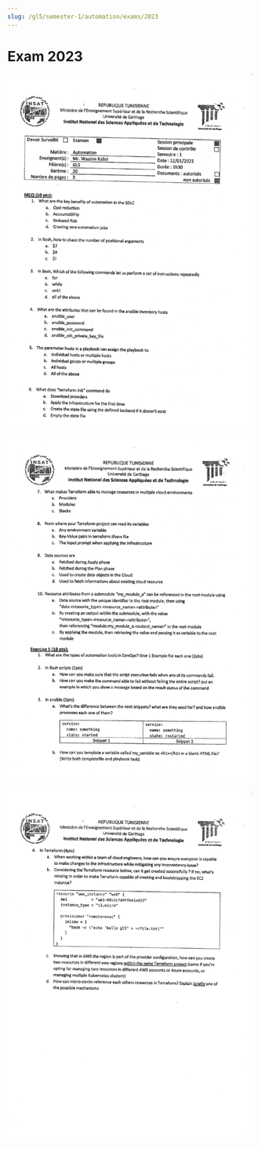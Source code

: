 ```yaml
---
slug: /gl5/semester-1/automation/exams/2023
---
```


# Exam 2023

![1](assets/2023-1.jpg)

![2](assets/2023-2.jpg)

![3](assets/2023-3.jpg)
